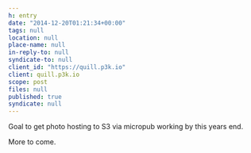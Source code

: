 ```yaml
---
h: entry
date: "2014-12-20T01:21:34+00:00"
tags: null
location: null
place-name: null
in-reply-to: null
syndicate-to: null
client_id: "https://quill.p3k.io"
client: quill.p3k.io
scope: post
files: null
published: true
syndicate: null
---
```

Goal to get photo hosting to S3 via micropub working by this years end.  

More to come.